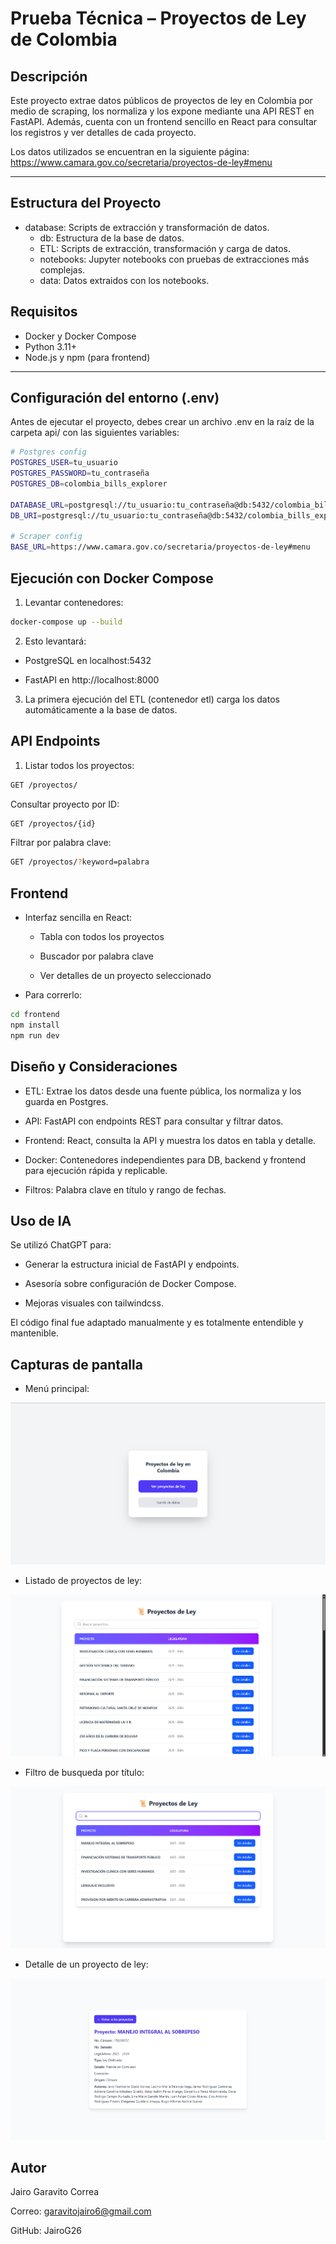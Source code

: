 # Prueba Técnica – Proyectos de Ley de Colombia

## Descripción
Este proyecto extrae datos públicos de proyectos de ley en Colombia por medio de scraping, los normaliza y los expone mediante una API REST en FastAPI. Además, cuenta con un frontend sencillo en React para consultar los registros y ver detalles de cada proyecto.

Los datos utilizados se encuentran en la siguiente página: https://www.camara.gov.co/secretaria/proyectos-de-ley#menu

---

## Estructura del Proyecto

- database: Scripts de extracción y transformación de datos.
    * db: Estructura de la base de datos.
    * ETL: Scripts de extracción, transformación y carga de datos.
    * notebooks: Jupyter notebooks con pruebas de extracciones más complejas.
    * data: Datos extraidos con los notebooks.


## Requisitos

- Docker y Docker Compose
- Python 3.11+
- Node.js y npm (para frontend)

---

## Configuración del entorno (.env)

Antes de ejecutar el proyecto, debes crear un archivo .env en la raíz de la carpeta api/ con las siguientes variables:

```bash
# Postgres config
POSTGRES_USER=tu_usuario
POSTGRES_PASSWORD=tu_contraseña
POSTGRES_DB=colombia_bills_explorer

DATABASE_URL=postgresql://tu_usuario:tu_contraseña@db:5432/colombia_bills_explorer
DB_URI=postgresql://tu_usuario:tu_contraseña@db:5432/colombia_bills_explorer

# Scraper config
BASE_URL=https://www.camara.gov.co/secretaria/proyectos-de-ley#menu
```

## Ejecución con Docker Compose

1. Levantar contenedores:

```bash
docker-compose up --build
```
2. Esto levantará:

- PostgreSQL en localhost:5432

- FastAPI en http://localhost:8000

3. La primera ejecución del ETL (contenedor etl) carga los datos automáticamente a la base de datos.

## API Endpoints

1. Listar todos los proyectos:

```bash
GET /proyectos/
```

Consultar proyecto por ID:

```bash
GET /proyectos/{id}
```

Filtrar por palabra clave:

```bash
GET /proyectos/?keyword=palabra
```

## Frontend

- Interfaz sencilla en React:

    * Tabla con todos los proyectos

    * Buscador por palabra clave

    * Ver detalles de un proyecto seleccionado

- Para correrlo:

```bash
cd frontend
npm install
npm run dev
```

## Diseño y Consideraciones

- ETL: Extrae los datos desde una fuente pública, los normaliza y los guarda en Postgres.

- API: FastAPI con endpoints REST para consultar y filtrar datos.

- Frontend: React, consulta la API y muestra los datos en tabla y detalle.

- Docker: Contenedores independientes para DB, backend y frontend para ejecución rápida y replicable.

- Filtros: Palabra clave en título y rango de fechas.

## Uso de IA

Se utilizó ChatGPT para:

- Generar la estructura inicial de FastAPI y endpoints.

- Asesoría sobre configuración de Docker Compose.

- Mejoras visuales con tailwindcss.

El código final fue adaptado manualmente y es totalmente entendible y mantenible.

## Capturas de pantalla

- Menú principal:

![Menú principal](./assets/main_menu.png)

- Listado de proyectos de ley:

![Menú principal](./assets/table.png)

- Filtro de busqueda por título:

![Menú principal](./assets/search.png)

- Detalle de un proyecto de ley:

![Menú principal](./assets/detail.png)

## Autor

Jairo Garavito Correa

Correo: garavitojairo6@gmail.com

GitHub: JairoG26